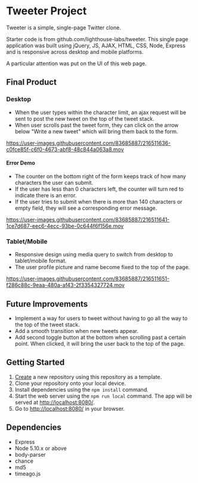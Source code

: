 # Tweeter Project

Tweeter is a simple, single-page Twitter clone.

Starter code is from github.com/lighthouse-labs/tweeter. This single page application was built using jQuery, JS, AJAX, HTML, CSS, Node, Express and is responsive across desktop and mobile platforms.

A particular attention was put on the UI of this web page.

## Final Product

### Desktop

- When the user types within the character limit, an ajax request will be sent to post the new tweet on the top of the tweet stack.
- When user scrolls past the tweet form, they can click on the arrow below "Write a new tweet" which will bring them back to the form.

https://user-images.githubusercontent.com/83685887/216511636-c0fce85f-c6f0-4673-abf8-48c844a063a8.mov

#### Error Demo

- The counter on the bottom right of the form keeps track of how many characters the user can submit.
- If the user has less than 0 characters left, the counter will turn red to indicate there is an error.
- If the user tries to submit when there is more than 140 characters or empty field, they will see a corresponding error message.

https://user-images.githubusercontent.com/83685887/216511641-1ce7d687-eec6-4ecc-93be-0c644f6f156e.mov

### Tablet/Mobile

- Responsive design using media query to switch from desktop to tablet/mobile format.
- The user profile picture and name become fixed to the top of the page.

https://user-images.githubusercontent.com/83685887/216511651-f286c88c-9eaa-480a-af43-2f3354327724.mov


## Future Improvements

- Implement a way for users to tweet without having to go all the way to the top of the tweet stack.
- Add a smooth transition when new tweets appear.
- Add second toggle button at the bottom when scrolling past a certain point. When clicked, it will bring the user back to the top of the page.

## Getting Started

1. [Create](https://docs.github.com/en/repositories/creating-and-managing-repositories/creating-a-repository-from-a-template) a new repository using this repository as a template.
2. Clone your repository onto your local device.
3. Install dependencies using the `npm install` command.
3. Start the web server using the `npm run local` command. The app will be served at <http://localhost:8080/>.
4. Go to <http://localhost:8080/> in your browser.

## Dependencies

- Express
- Node 5.10.x or above
- body-parser
- chance
- md5
- timeago.js
